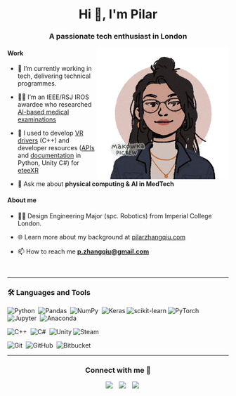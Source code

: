 <h1 align="center">Hi 👋, I'm Pilar</h1>
<h3 align="center">A passionate tech enthusiast in London</h3>

<a target="_blank" align="center">
  <img align="right" top="500" height="300" alt="GIF" src="https://github.com/pili-zhangqiu/pili-zhangqiu/blob/main/img/Pilar_MadowskaAvatar_Transparent.png?raw=true">
</a>

<h4>Work</h4>

- 🔭 I’m currently working in tech, delivering technical programmes.</a>

- 👩‍🔬 I’m an IEEE/RSJ IROS awardee who researched <a href="https://www.pilarzhangqiu.com/medical-percussion" target="blank">AI-based medical examinations</a>

- 🌱 I used to develop <a href="https://store.steampowered.com/app/1590110/eteeConnect/" target="blank">VR drivers</a> (C++) and developer resources (<a href="https://github.com/eteeXR/etee-Python-API" target="blank">APIs</a> and <a href="https://tg0-etee-python-api.readthedocs-hosted.com/en/latest/index.html" target="blank">documentation</a> in Python, Unity C#) for <a href="https://www.eteexr.com/" target="blank">eteeXR</a>

- 💬 Ask me about **physical computing & AI in MedTech**

<h4>About me</h4>

- 👩‍🎓 Design Engineering Major (spc. Robotics) from Imperial College London.

- 🌐 Learn more about my background at <a href="https://www.pilarzhangqiu.com/" target="blank">pilarzhangqiu.com</a>

- 📫 How to reach me **p.zhangqiu@gmail.com**

<br/>
<!---
### 📌Pinned Repositories
<p align="left">
<a href="https://github.com/eteeXR/etee-Python-API">
  <img height="130em" src="https://github-readme-stats.vercel.app/api/pin/?username=manojuppala&repo=IBM-Applied-Data-science-specialization&title_color=ffffff&icon_color=3DEA6F&text_color=3DEA6F&bg_color=091258" />
</a>
</p>
-->

---

### 🛠 Languages and Tools

![Python](https://img.shields.io/badge/-Python-333333?style=flat&logo=python)&nbsp;
![Pandas](https://img.shields.io/badge/-Pandas-333333?style=flat&logo=pandas)&nbsp;
![NumPy](https://img.shields.io/badge/-NumPy-333333?style=flat&logo=numpy)&nbsp;
![Keras](https://img.shields.io/badge/Keras-333333??style=flat&logo=Keras)
![scikit-learn](https://img.shields.io/badge/scikit--learn-333333??style=flat&logo=scikit-learn)
![PyTorch](https://img.shields.io/badge/PyTorch-333333??style=flat&logo=PyTorch)
![Jupyter](https://img.shields.io/badge/-Jupyter-333333?style=flat&logo=Jupyter)&nbsp;
![Anaconda](https://img.shields.io/badge/-Anaconda-333333?style=flat&logo=Anaconda)&nbsp;

![C++](https://img.shields.io/badge/-C++-333333?style=flat&logo=C%2B%2B&logoColor=00599C)&nbsp;
![C#](https://img.shields.io/badge/-C%23-333333?style=flat&logo=C-sharp&logoColor=A8B9CC)&nbsp;
![Unity](https://img.shields.io/badge/unity-333333?style=flat&logo=unity)
![Steam](https://img.shields.io/badge/steam-333333?style=flat&logo=steam)

![Git](https://img.shields.io/badge/-Git-333333?style=flat&logo=git)&nbsp;
![GitHub](https://img.shields.io/badge/-GitHub-333333?style=flat&logo=github)&nbsp;
![Bitbucket](https://img.shields.io/badge/bitbucket-333333?style=flat&logo=bitbucket&logoColor=white)

---

<h3 align="center" >Connect with me 🤝</h3>

<p align="center">

 <div align="center"  class="icons-social" style="margin-left: 10px;">
        <a style="margin-left: 10px;"  target="_blank" href="https://www.linkedin.com/in/pilar-zhang-qiu/">
			<img src="https://img.icons8.com/doodle/40/000000/linkedin--v2.png"></a>
        <a style="margin-left: 10px;" target="_blank" href="https://github.com/pili-zhangqiu">
		<img src="https://img.icons8.com/doodle/40/000000/github--v1.png"></a>
        <a style="margin-left: 10px;" target="_blank" href="https://www.pilarzhangqiu.com">
			<img src="https://img.icons8.com/doodle/40/000000/internet--v2.png"></a>
      </div>

</p>

<!--- Credit: References from Saurabh Chavan, at https://github.com/100rabhcsmc -->

